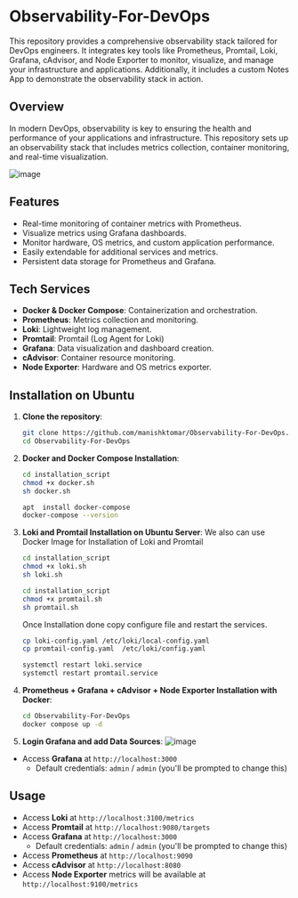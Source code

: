 # Observability-For-DevOps

This repository provides a comprehensive observability stack tailored for DevOps engineers. It integrates key tools like Prometheus, Promtail, Loki, Grafana, cAdvisor, and Node Exporter to monitor, visualize, and manage your infrastructure and applications. Additionally, it includes a custom Notes App to demonstrate the observability stack in action.

## Overview
In modern DevOps, observability is key to ensuring the health and performance of your applications and infrastructure. This repository sets up an observability stack that includes metrics collection, container monitoring, and real-time visualization.

![image](https://github.com/user-attachments/assets/cd5fc117-611c-4aee-9b6c-ce041835cad9)

## Features
- Real-time monitoring of container metrics with Prometheus.
- Visualize metrics using Grafana dashboards.
- Monitor hardware, OS metrics, and custom application performance.
- Easily extendable for additional services and metrics.
- Persistent data storage for Prometheus and Grafana.

## Tech Services
- **Docker & Docker Compose**: Containerization and orchestration.
- **Prometheus**: Metrics collection and monitoring.
- **Loki**: Lightweight log management.
- **Promtail**: Promtail (Log Agent for Loki)
- **Grafana**: Data visualization and dashboard creation.
- **cAdvisor**: Container resource monitoring.
- **Node Exporter**: Hardware and OS metrics exporter.

## Installation on Ubuntu

1. **Clone the repository**:
    ```bash
    git clone https://github.com/manishktomar/Observability-For-DevOps.git
    cd Observability-For-DevOps
    ```

2. **Docker and Docker Compose Installation**:
    ```bash
    cd installation_script
    chmod +x docker.sh
    sh docker.sh
    ```
    ```bash
    apt  install docker-compose
    docker-compose --version
    ```

3. **Loki and Promtail Installation on Ubuntu Server**:
We also can use Docker Image for Installation of Loki and Promtail 

    ```bash
    cd installation_script
    chmod +x loki.sh
    sh loki.sh
    ```

    ```bash
    cd installation_script
    chmod +x promtail.sh
    sh promtail.sh
    ```

    Once Installation done copy configure file and restart the services.
    ```bash
    cp loki-config.yaml /etc/loki/local-config.yaml
    cp promtail-config.yaml  /etc/loki/config.yaml

    systemctl restart loki.service
    systemctl restart promtail.service
    ```

4. **Prometheus + Grafana + cAdvisor + Node Exporter Installation with Docker**:
    ```bash
    cd Observability-For-DevOps
    docker compose up -d
    ```

5. **Login Grafana and add Data Sources**:
   ![image](https://github.com/user-attachments/assets/a93caf59-a806-4968-b188-d591e6f70e9d)

  - Access **Grafana** at `http://localhost:3000`
    - Default credentials: `admin` / `admin` (you'll be prompted to change this)

## Usage
- Access **Loki** at `http://localhost:3100/metrics`
- Access **Promtail** at `http://localhost:9080/targets`
- Access **Grafana** at `http://localhost:3000`
  - Default credentials: `admin` / `admin` (you'll be prompted to change this)
- Access **Prometheus** at `http://localhost:9090`
- Access **cAdvisor** at `http://localhost:8080`
- Access **Node Exporter** metrics will be available at `http://localhost:9100/metrics`
